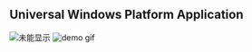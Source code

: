 ## Universal Windows Platform Application

![未能显示](https://github.com/only1jia/UWP_Teamen/blob/master/Assets/teamen_1.gif)
![demo gif](https://github.com/only1jia/UWP_Teamen/blob/master/Assets/teamen_2.gif)

